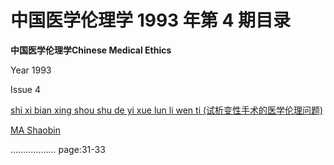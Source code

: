# 中国医学伦理学 1993 年第 4 期目录

**中国医学伦理学Chinese Medical Ethics**

Year 1993

Issue 4

[shi xi bian xing shou shu de yi xue lun li wen ti (试析变性手术的医学伦理问题)](/articles/1323529/shi_xi_bian_xing_shou_shu_de_yi_xue_lun_li_wen_ti_.htm)

[MA Shaobin](/articles/found.htm?key_author=%e9%a9%ac%e7%bb%8d%e6%96%8c)

.................. page:31\-33

